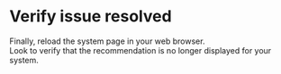 # Verify issue resolved

Finally, reload the system page in your web browser.  
Look to verify that the recommendation is no longer displayed for your system.
